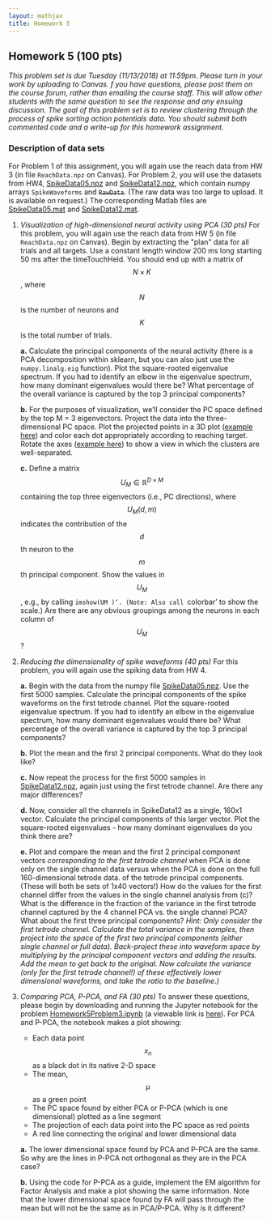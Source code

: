 ```yaml
---
layout: mathjax
title: Homework 5
---
```


## Homework 5 (100 pts)

_This problem set is due Tuesday (11/13/2018) at 11:59pm. Please turn in your
work by uploading to Canvas. f you have questions, please post them on the
course forum, rather than emailing the course staff. This will allow other
students with the same question to see the response and any ensuing discussion.
The goal of this problem set is to review clustering through the process of
spike sorting action potentials data. You should submit both commented code and
a write-up for this homework assignment._


### Description of data sets
For Problem 1 of this assignment, you will again use the reach data from HW 3
(in file `ReachData.npz` on Canvas).  For Problem 2, you will use the datasets
from HW4, [SpikeData05.npz](SpikeData05.npz) and
[SpikeData12.npz](SpikeData12.npz), which contain numpy arrays `SpikeWaveforms`
and ~~`RawData`~~. (The raw data was too large to upload. It is available on
request.) The  corresponding Matlab files are
[SpikeData05.mat](SpikeData05.mat) and [SpikeData12.mat](SpikeData12.mat).

1. _Visualization of high-dimensional neural activity using PCA (30 pts)_
  For this problem, you will again use the reach data from HW 5 (in file
  `ReachData.npz` on Canvas). Begin by extracting the "plan" data for all trials
  and all targets. Use a constant length window 200 ms long starting 50 ms after
  the timeTouchHeld. You should end up with a matrix of $$N \times K$$, where
  $$N$$ is the number of neurons and $$K$$ is the total number of trials.

    **a.** Calculate the principal components of the neural activity (there is a
    PCA decomposition within sklearn, but you can also just use the
    `numpy.linalg.eig` function). Plot the square-rooted eigenvalue spectrum.
    If you had to identify an elbow in the eigenvalue spectrum, how many
    dominant eigenvalues would there be? What percentage of the overall
    variance is captured by the top 3 principal components?

    **b.** For the purposes of visualization, we’ll consider the PC space defined by
    the top M = 3 eigenvectors. Project the data into the three-dimensional PC
    space. Plot the projected points in a 3D plot
    ([example here](http://matplotlib.org/mpl_toolkits/mplot3d/tutorial.html)) and
    color each dot appropriately according to reaching target. Rotate the axes
    ([example here](http://matplotlib.org/examples/mplot3d/rotate_axes3d_demo.html))
    to show a view in which the clusters are well-separated.

    **c.** Define a matrix $$U_M \in \mathbb{R}^{D \times M}$$ containing the
    top three eigenvectors (i.e., PC directions), where $$U_M (d, m)$$ indicates
    the contribution of the $$d$$th neuron to the $$m$$th principal component.
    Show the values in $$U_M$$, e.g., by calling `imshow(UM )’. (Note: Also
    call `colorbar’ to show the scale.) Are there are any obvious groupings
    among the neurons in each column of $$U_M$$?

2. _Reducing the dimensionality of spike waveforms (40 pts)_
  For this problem, you will again use the spiking data from HW 4.

    **a.** Begin with the data from the numpy file
    [SpikeData05.npz](SpikeData05.npz). Use the first 5000 samples. Calculate
    the principal components of the spike waveforms on the first tetrode channel.
    Plot the square-rooted eigenvalue spectrum. If you had to identify an elbow
    in the eigenvalue spectrum, how many dominant eigenvalues would there be?
    What percentage of the overall variance is captured by the top 3 principal
    components?

    **b.** Plot the mean and the first 2 principal components. What do they
    look like?

    **c.** Now repeat the process for the first 5000 samples in
    [SpikeData12.npz](SpikeData12.npz), again just using the first tetrode
    channel. Are there any major differences?

    **d.** Now, consider all the channels in SpikeData12 as a single, 160x1
    vector. Calculate the principal components of this larger vector. Plot
    the square-rooted eigenvalues - how many dominant eigenvalues do you
    think there are?

    **e.** Plot and compare the mean and the first 2 principal component vectors
    *corresponding to the first tetrode channel*
    when PCA is done only on the single channel data versus when the PCA is done
    on the full 160-dimensional tetrode data. of the tetrode
    principal components. (These will both be sets of 1x40 vectors!)
    How do the values for the first channel differ
    from the values in the single channel analysis from (c)? What is the
    difference in the fraction of the variance in the first tetrode channel
    captured by the 4 channel PCA vs. the single channel PCA? What about
    the first three principal components? _Hint: Only consider
    the first tetrode channel. Calculate the total variance in the samples,
    then project into the space of the first two principal components (either
    single channel or full data). Back-project these into waveform space
    by multiplying by the principal component vectors and adding the results.
    Add the mean to get back to the original. Now calculate the variance (only
    for the first tetrode channel!) of these effectively lower dimensional
    waveforms, and take the ratio to the baseline.)_

3. _Comparing PCA, P-PCA, and FA (30 pts)_
    To answer these questions, please begin by downloading and running the
    Jupyter notebook for the problem
    [Homework5Problem3.ipynb](https://elec548.github.io/Assignments/Homework5Problem3.ipynb)
    (a viewable link is [here](https://github.com/elec548/elec548.github.io/blob/master/Assignments/Homework5Problem3.ipynb)).
    For PCA and P-PCA, the notebook makes a plot showing:
      - Each data point $$x_n$$ as a black dot in its native 2-D space
      - The mean, $$\mu$$  as a green point
      - The PC space found by either PCA or P-PCA (which is one dimensional)
      plotted as a line segment
      - The projection of each data point into the PC space as red points
      - A red line connecting the original and lower dimensional data

    **a.** The lower dimensional space found by PCA and P-PCA are the same.
    So why are the lines in P-PCA not orthogonal as they are in the PCA
    case?

    **b.** Using the code for P-PCA as a guide, implement the EM algorithm
    for Factor Analysis and make a plot showing the same information. Note that
    the lower dimensional space found by FA will pass through the mean but
    will not be the same as in PCA/P-PCA. Why is it different?
